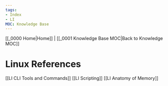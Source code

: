 ```yaml
---
tags: 
- Index
- LI
MOC: Knowledge Base
---
```

[[_0000 Home|Home]] | [[_0001 Knowledge Base MOC|Back to Knowledge MOC]]
# Linux References
[[LI CLI Tools and Commands]]
[[LI Scripting]]
[[LI Anatomy of Memory]]